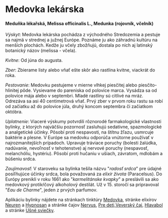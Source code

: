 Medovka lekárska
================

#### Meduňka lékařská, Melissa officinalis L., Medunka (rojovník, včelník)

*Výskyt*: Medovka lekárska pochádza z východného Stredozemia a pestuje sa najmä
v strednej a južnej Európe. Poznáme ju ako záhradnú kultúru na menších plochách.
Kedže ju včely zbožňujú, dostala po nich aj latinský botanický názov (melissa -
včela).

*Kvitne*: Od júna do augusta.

*Zber*: Zbierame listy alebo vňať ešte skôr ako rastlina kvitne, viackrát do
roka.

*Pestovanie*: Medovku pestujeme v mierne vlhkej piesčitej alebo
piesčito-hlinitej pôde. Vysievame do pareniska od polovice marca. Vysádza sa od
polovice mája alebo v septembri. Mladé rastliny sú citlivé na mráz. Odrezáva sa
asi 40 centimetrová vňať. Prvý zber v prvom roku rastu sa robí od začiatku až do
polovice júla, druhý koncom septembra či začiatkom októbra.

*Uplatnenie*: Viaceré výskumy potvrdili rôznorodé farmakologické vlastnosti
bylinky, z ktorých najväčšiu pozornosť zasluhujú sedatívne, spazmologické a
analgetické účinky. Pôsobí proti nespavosti, na štítnu žľazu, usmrcuje baktérie
a plesne. V Európe sa medovku odporúča vnútorne používať v najrozmanitejších
prípadoch. Upravuje tráviace poruchy (bolesti žalúdka, nadúvanie, nevoľnosť v
tehotenstve) aj nervové poruchy (nespavosť, melanchóliu, hystériu). Pôsobí proti
hučaniu v ušiach, závratom, mdlobám a búšeniu srdca.

*Zaujímavosť*: V staroveku sa bylinka tešila názvu "*radosť srdca*" pre údajné
posiľňujúce účinky srdca, bola považovaná za *elixír života* (Paracelsus). Do
Európy prenikli v roku 1661 ako "*karmelitánske kvapky*" a preslávili sa ako
medovkový protikŕčový alkoholový destilát. Už v 15. storočí sa pripravoval "*Eau
de Charme*", jeden z prvých parfumov.

Aplikáciu bylinky nájdete na stránkach tinktúry
[Medovka](../tinktury/medovka), stránke elixírov
[Neuren](../elixiry/neuren) a [Hypnosan](../elixiry/hypnosan) a stránke čajov
[Nervus](../caje/nervus), [Pre deti,](../caje/pre-deti)[Veverský
čaj](../caje/veversky), [Hlavabol](../caje/hlavabol) a stránke [Ušné
sviečky](../sviecky/usne-sviecky).

